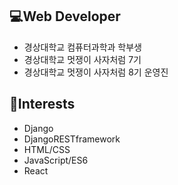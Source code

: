 ## 💻Web Developer

* 경상대학교 컴퓨터과학과 학부생
* 경상대학교 멋쟁이 사자처럼 7기
* 경상대학교 멋쟁이 사자처럼 8기 운영진


## 🔨Interests

* Django
* DjangoRESTframework
* HTML/CSS
* JavaScript/ES6
* React
